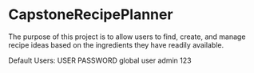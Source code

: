 # CapstoneRecipePlanner
The purpose of this project is to allow users to find, create, and manage recipe ideas based on the ingredients they have readily available. 

Default Users: 
USER        PASSWORD
global      user
admin       123
